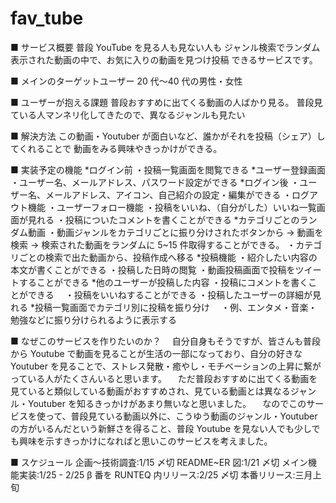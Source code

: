 # fav_tube

■ サービス概要
普段 YouTube を見る人も見ない人も
ジャンル検索でランダム表示された動画の中で、お気に入りの動画を見つけ投稿
できるサービスです。

■ メインのターゲットユーザー
20 代〜40 代の男性・女性

■ ユーザーが抱える課題
普段おすすめに出てくる動画の人ばかり見る。
普段見ている人マンネリ化してきたので、異なるジャンルも見たい

■ 解決方法
この動画・Youtuber が面白いなど、誰かがそれを投稿（シェア）してくれることで
動画をみる興味やきっかけができる。

■ 実装予定の機能
*ログイン前
・投稿一覧画面を閲覧できる
*ユーザー登録画面
・ユーザー名、メールアドレス、パスワード設定ができる
*ログイン後
・ユーザー名、メールアドレス、アイコン、自己紹介の設定・編集ができる
・ログアウト機能
・ユーザーフォロー機能
・投稿をいいね、（自分がした）いいね一覧画面が見れる
・投稿についたコメントを書くことができる
*カテゴリごとのランダム動画
・動画ジャンルをカテゴリごとに振り分けされたボタンから -> 動画を検索 -> 検索された動画をランダムに 5~15 件取得することができる。
・カテゴリごとの検索で出た動画から、投稿作成へ移る
*投稿機能
・紹介したい内容の本文が書くことができる
・投稿した日時の閲覧
・動画投稿画面で投稿をツイートすることができる
*他のユーザーが投稿した内容
・投稿にコメントを書くことができる　
・投稿をいいねすることができる
・投稿したユーザーの詳細が見れる \*投稿一覧画面でカテゴリ別に投稿を振り分け
　・例、エンタメ・音楽・勉強などに振り分けられるように表示する

■ なぜこのサービスを作りたいのか？
　自分自身もそうですが、皆さんも普段から Youtube で動画を見ることが生活の一部になっており、自分の好きな Youtuber を見ることで、ストレス発散・癒やし・モチベーションの上昇に繋がっている人がたくさんいると思います。
　ただ普段おすすめに出てくる動画を見ていると類似している動画がおすすめされ、見ている動画とは異なるジャンル・Youtuber を知るきっかけがあまり無いなと思いました。
　なのでこのサービスを使って、普段見ている動画以外に、こうゆう動画のジャンル・Youtuber の方がいるんだという新鮮さを得ること、普段 Youtube を見ない人でも少しでも興味を示すきっかけになればと思いこのサービスを考えました。

■ スケジュール
企画〜技術調査:1/15 〆切
README~ER 図:1/21 〆切
メイン機能実装:1/25 - 2/25
β 番を RUNTEQ 内リリース:2/25 〆切
本番リリース:三月上旬
